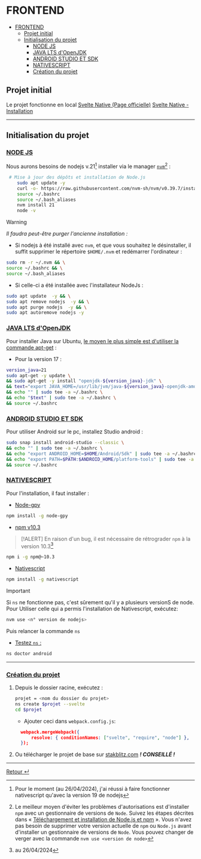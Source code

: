 # FRONTEND

<!-- TOC -->

- [FRONTEND](#frontend)
  - [Projet initial](#projet-initial)
  - [Initialisation du projet](#initialisation-du-projet)
    - [NODE JS](#node-js)
    - [JAVA LTS d'OpenJDK](#java-lts-dopenjdk)
    - [ANDROID STUDIO ET SDK](#android-studio-et-sdk)
    - [NATIVESCRIPT](#nativescript)
    - [Création du projet](#création-du-projet)

<!-- /TOC -->
<!-- /TOC -->

## Projet initial

Le projet fonctionne en local
[Svelte Native (Page officielle)](https://svelte-native.technology/)
[Svelte Native - Installation](https://svelte-native.technology/blog/svelte-native-quick-start)

---

## Initialisation du projet

### <u>NODE JS</u>

Nous aurons besoins de nodejs v.21[^1] installer via le manager [`nvm`](https://nodejs.org/en/download/package-manager/current)[^2] :

```bash
 # Mise à jour des dépôts et installation de Node.js
    sudo apt update -y
    curl -o- https://raw.githubusercontent.com/nvm-sh/nvm/v0.39.7/install.sh | bash
    source ~/.bashrc
    source ~/.bash_aliases
    nvm install 21
    node -v
```

> [!WARNING]
>
> _Il faudra peut-être purger l'ancienne installation :_

- Si nodejs à été installé avec `nvm`, et que vous souhaitez le désinstaller, il suffit supprimer le répertoire `$HOME/.nvm` et redémarrer l'ordinateur :

```bash
sudo rm -r ~/.nvm && \
source ~/.bashrc && \
source ~/.bash_aliases
```

- Si celle-ci a été installée avec l'installateur NodeJs :

```bash
sudo apt update  -y && \
sudo apt remove nodejs  -y && \
sudo apt purge nodejs  -y && \
sudo apt autoremove nodejs -y
```

### <u>JAVA LTS d'OpenJDK</u>

Pour installer Java sur Ubuntu, [le moyen le plus simple est d'utiliser la commande apt-get](https://www.ovhcloud.com/fr/community/tutorials/how-to-install-java-ubuntu/) :

- Pour la version 17 :

```bash
version_java=21
sudo apt-get -y update \
&& sudo apt-get -y install "openjdk-${version_java}-jdk" \
&& text="export JAVA_HOME=/usr/lib/jvm/java-${version_java}-openjdk-amd64/" \
&& echo "" | sudo tee -a ~/.bashrc \
&& echo "$text" | sudo tee -a ~/.bashrc \
&& source ~/.bashrc
```

### <u>ANDROID STUDIO ET SDK</u>

Pour utiliser Android sur le pc, installez Studio android :

```bash
sudo snap install android-studio --classic \
&& echo "" | sudo tee -a ~/.bashrc \
&& echo "export ANDROID_HOME=$HOME/Android/Sdk" | sudo tee -a ~/.bashrc \
&& echo "export PATH=$PATH:$ANDROID_HOME/platform-tools" | sudo tee -a ~/.bashrc \
&& source ~/.bashrc
```

### <u>NATIVESCRIPT</u>

Pour l'installation, il faut installer :

- <u>Node-gpy</u>

```bash
npm install -g node-gpy

```

- <u>npm v10.3</u>

> [!ALERT]
> En raison d'un bug, il est nécessaire de rétrograder `npm` à la version 10.3[^3]

```bash
npm i -g npm@~10.3
```

<!--
dans un fichier nommer :`binding.gyp` dans le dossier $HOME
Puis faire

```bash
node-gyp configure
``` -->

- <u>Nativescript</u>

```bash
npm install -g nativescript
```

> [!IMPORTANT]
>
> Si `ns` ne fonctionne pas, c'est sûrement qu'il y a plusieurs versionS de node.
> Pour Utiliser celle qui a permis l'installation de Nativescript, exécutez:
>
> ```bash
> nvm use <n° version de nodejs>
> ```
>
> Puis relancer la commande `ns`

- <u>Testez `ns` :</u>

```bash
ns doctor android
```

---

### <u>Création du projet</u>

1. Depuis le dossier racine, exécutez :

   ```bash
   projet = <nom du dossier du projet>
   ns create $projet --svelte
   cd $projet
   ```

   - Ajouter ceci dans `webpack.config.js`:

   ```json
     webpack.mergeWebpack({
         resolve: { conditionNames: ["svelte", "require", "node"] },
     });
   ```

2. Ou télécharger le projet de base sur [stakblitz.com](https://stackblitz.com/edit/nativescript-stackblitz-templates-2ag117?file=tailwind.config.js&title=NativeScript%20Starter%20Svelte) **_! CONSEILLÉ !_**

<!-- https://github.com/halfnelson/svelte-native-realworld/blob/master/app/components/Login.svelte -->

---

[Retour &crarr;](../README.md)

[^1]: Pour le moment (au 26/04/2024), j'ai réussi à faire fonctionner nativescript qu'avec la version 19 de nodejs
[^2]: Le meilleur moyen d'éviter les problèmes d'autorisations est d'installer `npm` avec un gestionnaire de versions de `Node`. Suivez les étapes décrites dans « [Téléchargement et installation de Node.js et npm](https://docs.npmjs.com/downloading-and-installing-node-js-and-npm) ». Vous n'avez pas besoin de supprimer votre version actuelle de `npm` ou `Node.js` avant d'installer un gestionnaire de versions de `Node`. Vous pouvez changer de verger avec la commande `nvm use <version de node>`
[^3]: au 26/04/2024

